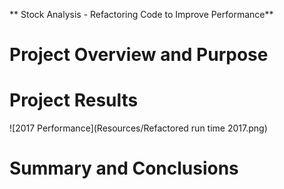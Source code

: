 ** Stock Analysis - Refactoring Code to Improve Performance**

# Project Overview and Purpose

# Project Results

![2017 Performance](Resources/Refactored run time 2017.png)

# Summary and Conclusions
